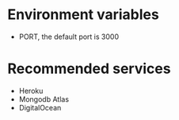 # Environment variables
- PORT, the default port is 3000

# Recommended services
* Heroku
* Mongodb Atlas
* DigitalOcean

